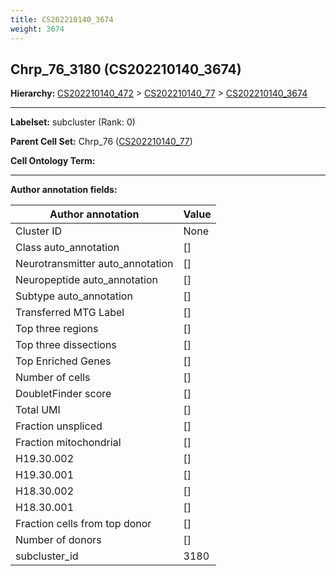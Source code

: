 ```yaml
---
title: CS202210140_3674
weight: 3674
---
```

## Chrp_76_3180 (CS202210140_3674)
<b>Hierarchy: </b>
[CS202210140_472](https://purl.brain-bican.org/taxonomy/CS202210140#CS202210140_472) >
[CS202210140_77](https://purl.brain-bican.org/taxonomy/CS202210140#CS202210140_77) >
[CS202210140_3674](https://purl.brain-bican.org/taxonomy/CS202210140#CS202210140_3674)

---


**Labelset:** subcluster (Rank: 0)

**Parent Cell Set:** Chrp_76 ([CS202210140_77](https://purl.brain-bican.org/taxonomy/CS202210140#CS202210140_77))



**Cell Ontology Term:** 

[MARKER GENES.]: #


---

[TRANSFERRED ANNOTATIONS.]: #


[AUTHOR ANNOTATION FIELDS.]: #


**Author annotation fields:**

| Author annotation | Value |
|-------------------|-------|
|Cluster ID|None|
|Class auto_annotation|[]|
|Neurotransmitter auto_annotation|[]|
|Neuropeptide auto_annotation|[]|
|Subtype auto_annotation|[]|
|Transferred MTG Label|[]|
|Top three regions|[]|
|Top three dissections|[]|
|Top Enriched Genes|[]|
|Number of cells|[]|
|DoubletFinder score|[]|
|Total UMI|[]|
|Fraction unspliced|[]|
|Fraction mitochondrial|[]|
|H19.30.002|[]|
|H19.30.001|[]|
|H18.30.002|[]|
|H18.30.001|[]|
|Fraction cells from top donor|[]|
|Number of donors|[]|
|subcluster_id|3180|

